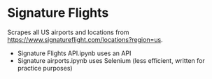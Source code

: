 # Signature Flights

Scrapes all US airports and locations from https://www.signatureflight.com/locations?region=us.

- Signature Flights API.ipynb uses an API
- Signature airports.ipynb uses Selenium (less efficient, written for practice purposes)
